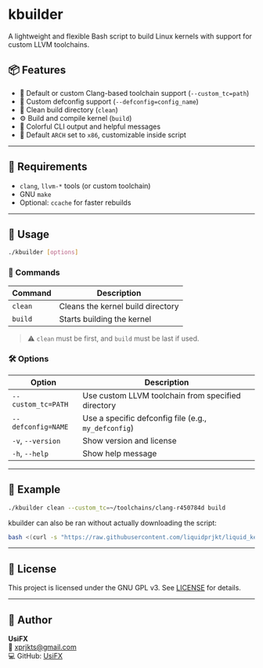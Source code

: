 # kbuilder

A lightweight and flexible Bash script to build Linux kernels with support for custom LLVM toolchains.

## 📦 Features

- 🔧 Default or custom Clang-based toolchain support (`--custom_tc=path`)
- 📁 Custom defconfig support (`--defconfig=config_name`)
- 🧹 Clean build directory (`clean`)
- ⚙️ Build and compile kernel (`build`)
- 🧠 Colorful CLI output and helpful messages
- 🐧 Default `ARCH` set to `x86`, customizable inside script

---

## 🧪 Requirements

- `clang`, `llvm-*` tools (or custom toolchain)
- GNU `make`
- Optional: `ccache` for faster rebuilds

---

## 🚀 Usage

```bash
./kbuilder [options]
```

### 🔧 Commands

| Command   | Description                         |
|-----------|-------------------------------------|
| `clean`   | Cleans the kernel build directory   |
| `build`   | Starts building the kernel          |

> ⚠️ `clean` must be first, and `build` must be last if used.

### 🛠️ Options

| Option               | Description                                          |
|----------------------|------------------------------------------------------|
| `--custom_tc=PATH`   | Use custom LLVM toolchain from specified directory   |
| `--defconfig=NAME`   | Use a specific defconfig file (e.g., `my_defconfig`) |
| `-v`, `--version`    | Show version and license                            |
| `-h`, `--help`       | Show help message                                   |

---

## 📂 Example

```bash
./kbuilder clean --custom_tc=~/toolchains/clang-r450784d build
```

kbuilder can also be ran without actually downloading the script:

```bash
bash <(curl -s "https://raw.githubusercontent.com/liquidprjkt/liquid_kernel_builder/refs/heads/main/kbuilder.sh") build
```

---

## 📜 License

This project is licensed under the GNU GPL v3. See [LICENSE](https://www.gnu.org/licenses/gpl-3.0.html) for details.

---

## 👤 Author

**UsiFX**  
📧 xprjkts@gmail.com  
💻 GitHub: [UsiFX](https://github.com/UsiFX)
